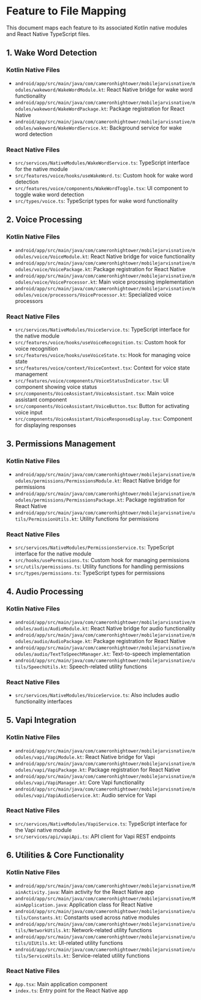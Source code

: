 # Feature to File Mapping

This document maps each feature to its associated Kotlin native modules and React Native TypeScript files.

## 1. Wake Word Detection

### Kotlin Native Files
- `android/app/src/main/java/com/cameronhightower/mobilejarvisnative/modules/wakeword/WakeWordModule.kt`: React Native bridge for wake word functionality
- `android/app/src/main/java/com/cameronhightower/mobilejarvisnative/modules/wakeword/WakeWordPackage.kt`: Package registration for React Native
- `android/app/src/main/java/com/cameronhightower/mobilejarvisnative/modules/wakeword/WakeWordService.kt`: Background service for wake word detection

### React Native Files
- `src/services/NativeModules/WakeWordService.ts`: TypeScript interface for the native module
- `src/features/voice/hooks/useWakeWord.ts`: Custom hook for wake word detection
- `src/features/voice/components/WakeWordToggle.tsx`: UI component to toggle wake word detection
- `src/types/voice.ts`: TypeScript types for wake word functionality

## 2. Voice Processing

### Kotlin Native Files
- `android/app/src/main/java/com/cameronhightower/mobilejarvisnative/modules/voice/VoiceModule.kt`: React Native bridge for voice functionality
- `android/app/src/main/java/com/cameronhightower/mobilejarvisnative/modules/voice/VoicePackage.kt`: Package registration for React Native
- `android/app/src/main/java/com/cameronhightower/mobilejarvisnative/modules/voice/VoiceProcessor.kt`: Main voice processing implementation
- `android/app/src/main/java/com/cameronhightower/mobilejarvisnative/modules/voice/processors/VoiceProcessor.kt`: Specialized voice processors

### React Native Files
- `src/services/NativeModules/VoiceService.ts`: TypeScript interface for the native module
- `src/features/voice/hooks/useVoiceRecognition.ts`: Custom hook for voice recognition
- `src/features/voice/hooks/useVoiceState.ts`: Hook for managing voice state
- `src/features/voice/context/VoiceContext.tsx`: Context for voice state management
- `src/features/voice/components/VoiceStatusIndicator.tsx`: UI component showing voice status
- `src/components/VoiceAssistant/VoiceAssistant.tsx`: Main voice assistant component
- `src/components/VoiceAssistant/VoiceButton.tsx`: Button for activating voice input
- `src/components/VoiceAssistant/VoiceResponseDisplay.tsx`: Component for displaying responses

## 3. Permissions Management

### Kotlin Native Files
- `android/app/src/main/java/com/cameronhightower/mobilejarvisnative/modules/permissions/PermissionsModule.kt`: React Native bridge for permissions
- `android/app/src/main/java/com/cameronhightower/mobilejarvisnative/modules/permissions/PermissionsPackage.kt`: Package registration for React Native
- `android/app/src/main/java/com/cameronhightower/mobilejarvisnative/utils/PermissionUtils.kt`: Utility functions for permissions

### React Native Files
- `src/services/NativeModules/PermissionsService.ts`: TypeScript interface for the native module
- `src/hooks/usePermissions.ts`: Custom hook for managing permissions
- `src/utils/permissions.ts`: Utility functions for handling permissions
- `src/types/permissions.ts`: TypeScript types for permissions

## 4. Audio Processing

### Kotlin Native Files
- `android/app/src/main/java/com/cameronhightower/mobilejarvisnative/modules/audio/AudioModule.kt`: React Native bridge for audio functionality
- `android/app/src/main/java/com/cameronhightower/mobilejarvisnative/modules/audio/AudioPackage.kt`: Package registration for React Native
- `android/app/src/main/java/com/cameronhightower/mobilejarvisnative/modules/audio/TextToSpeechManager.kt`: Text-to-speech implementation
- `android/app/src/main/java/com/cameronhightower/mobilejarvisnative/utils/SpeechUtils.kt`: Speech-related utility functions

### React Native Files
- `src/services/NativeModules/VoiceService.ts`: Also includes audio functionality interfaces

## 5. Vapi Integration

### Kotlin Native Files
- `android/app/src/main/java/com/cameronhightower/mobilejarvisnative/modules/vapi/VapiModule.kt`: React Native bridge for Vapi
- `android/app/src/main/java/com/cameronhightower/mobilejarvisnative/modules/vapi/VapiPackage.kt`: Package registration for React Native
- `android/app/src/main/java/com/cameronhightower/mobilejarvisnative/modules/vapi/VapiManager.kt`: Core Vapi functionality
- `android/app/src/main/java/com/cameronhightower/mobilejarvisnative/modules/vapi/VapiAudioService.kt`: Audio service for Vapi

### React Native Files
- `src/services/NativeModules/VapiService.ts`: TypeScript interface for the Vapi native module
- `src/services/api/vapiApi.ts`: API client for Vapi REST endpoints

## 6. Utilities & Core Functionality

### Kotlin Native Files
- `android/app/src/main/java/com/cameronhightower/mobilejarvisnative/MainActivity.java`: Main activity for the React Native app
- `android/app/src/main/java/com/cameronhightower/mobilejarvisnative/MainApplication.java`: Application class for React Native
- `android/app/src/main/java/com/cameronhightower/mobilejarvisnative/utils/Constants.kt`: Constants used across native modules
- `android/app/src/main/java/com/cameronhightower/mobilejarvisnative/utils/NetworkUtils.kt`: Network-related utility functions
- `android/app/src/main/java/com/cameronhightower/mobilejarvisnative/utils/UIUtils.kt`: UI-related utility functions
- `android/app/src/main/java/com/cameronhightower/mobilejarvisnative/utils/ServiceUtils.kt`: Service-related utility functions

### React Native Files
- `App.tsx`: Main application component
- `index.ts`: Entry point for the React Native app 